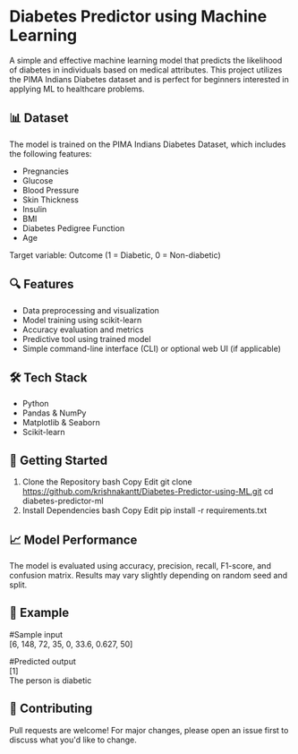 # Diabetes Predictor using Machine Learning  
A simple and effective machine learning model that predicts the likelihood of diabetes in individuals based on medical attributes. This project utilizes the PIMA Indians Diabetes dataset and is perfect for beginners interested in applying ML to healthcare problems.

## 📊 Dataset
The model is trained on the PIMA Indians Diabetes Dataset, which includes the following features:

- Pregnancies
- Glucose
- Blood Pressure
- Skin Thickness
- Insulin
- BMI
- Diabetes Pedigree Function
- Age

Target variable: Outcome (1 = Diabetic, 0 = Non-diabetic)

## 🔍 Features
- Data preprocessing and visualization
- Model training using scikit-learn
- Accuracy evaluation and metrics
- Predictive tool using trained model
- Simple command-line interface (CLI) or optional web UI (if applicable)

## 🛠️ Tech Stack
- Python
- Pandas & NumPy
- Matplotlib & Seaborn
- Scikit-learn

## 🚀 Getting Started
1. Clone the Repository
bash
Copy
Edit
git clone https://github.com/krishnakantt/Diabetes-Predictor-using-ML.git
cd diabetes-predictor-ml
2. Install Dependencies
bash
Copy
Edit
pip install -r requirements.txt

## 📈 Model Performance
The model is evaluated using accuracy, precision, recall, F1-score, and confusion matrix. Results may vary slightly depending on random seed and split.

## 🧪 Example
  #Sample input  
  [6, 148, 72, 35, 0, 33.6, 0.627, 50] 
  
  #Predicted output  
  [1]  
  The person is diabetic

## 🤝 Contributing
Pull requests are welcome! For major changes, please open an issue first to discuss what you'd like to change.
